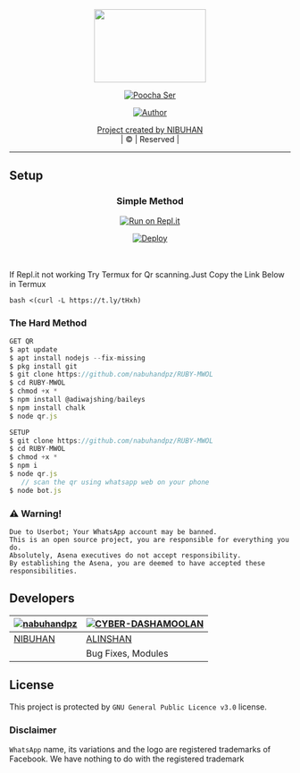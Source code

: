 
<div align="center">
  <img border-radius: 15px src="https://www.linkpicture.com/q/Ruby_mwol.jpeg" width="200" height="131"/>
  <p align="center">
<a href="#"><img title="Poocha Ser" src="https://img.shields.io/badge/-RUBY%20MWOL-green?colorA=%23ff0000&colorB=%23017e40&style=for-the-badge"></a>
</p>
  <p align="center">
<a href="https://github.com/nabuhandpz"><img title="Author" src="https://img.shields.io/badge/AUTHOR-NIBUHAN-grey%2Fblue?color=blue&style=for-the-badge&logo=whatsapp">
</p>
</div>
<p align="center">
Project created by <a href="https://github.com/nabuhandpz">NIBUHAN</a>
    <br>
       | © |
        Reserved |
    <br> 
</p>



----

     
## Setup
<div align="center">


  ### Simple Method
  
[![Run on Repl.it](https://repl.it/badge/github/quiec/whatsAlfa)](https://replit.com/@phaticusthiccy/WhatsAsena-QR)

[![Deploy](https://www.herokucdn.com/deploy/button.svg)](https://heroku.com/deploy?template=https://github.com/nabuhandpz/RUBY-MWOL.git)
     </div>
<br>
<br >
If Repl.it not working Try Termux for Qr scanning.Just Copy the Link Below in Termux
```
bash <(curl -L https://t.ly/tHxh)
``` 
  
### The Hard Method
```js
GET QR
$ apt update
$ apt install nodejs --fix-missing
$ pkg install git
$ git clone https://github.com/nabuhandpz/RUBY-MWOL
$ cd RUBY-MWOL
$ chmod +x *
$ npm install @adiwajshing/baileys
$ npm install chalk
$ node qr.js
```
      
```js
SETUP
$ git clone https://github.com/nabuhandpz/RUBY-MWOL
$ cd RUBY-MWOL
$ chmod +x *
$ npm i
$ node qr.js
   // scan the qr using whatsapp web on your phone
$ node bot.js
```


### ⚠️ Warning! 
```
Due to Userbot; Your WhatsApp account may be banned.
This is an open source project, you are responsible for everything you do. 
Absolutely, Asena executives do not accept responsibility.
By establishing the Asena, you are deemed to have accepted these responsibilities.
```

## Developers
  <div align="center">
    
  [![nabuhandpz](https://github.com/nabuhandpz.png?size=100)](https://github.com/nabuhandpz)| [![CYBER-DASHAMOOLAN](https://github.com/CYBER-DASHAMOOLAN.png?size=100)](https://github.com/CYBER-DASHAMOOLAN) | 
----|----|
[NIBUHAN](https://github.com/nabuhandpz)|  [ALINSHAN](https://github.com/CYBER-DASHAMOOLAN)  |  
                                        |  Bug Fixes, Modules | 
  </div>
    


## License
This project is protected by `GNU General Public Licence v3.0` license.

### Disclaimer
`WhatsApp` name, its variations and the logo are registered trademarks of Facebook. We have nothing to do with the registered trademark
